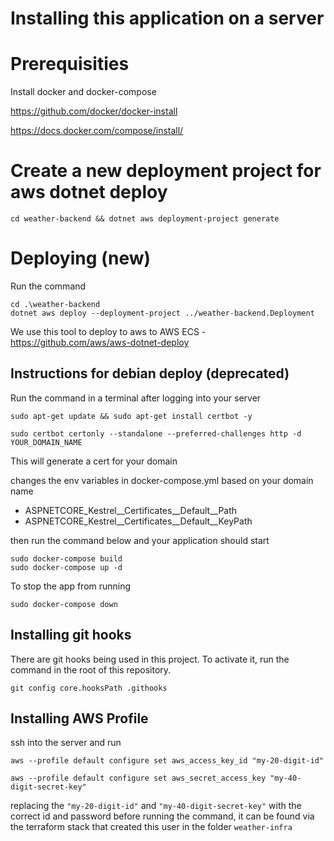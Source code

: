 # Installing this application on a server
# Prerequisities
Install docker and docker-compose

https://github.com/docker/docker-install

https://docs.docker.com/compose/install/

# Create a new deployment project for aws dotnet deploy

```
cd weather-backend && dotnet aws deployment-project generate
```

# Deploying (new)
Run the command
```
cd .\weather-backend
dotnet aws deploy --deployment-project ../weather-backend.Deployment
```

We use this tool to deploy to aws to AWS ECS - https://github.com/aws/aws-dotnet-deploy

## Instructions for debian deploy (deprecated)
Run the command in a terminal after logging into your server

```
sudo apt-get update && sudo apt-get install certbot -y

sudo certbot certonly --standalone --preferred-challenges http -d YOUR_DOMAIN_NAME
```

This will generate a cert for your domain


changes the env variables in docker-compose.yml based on your domain name

- ASPNETCORE_Kestrel__Certificates__Default__Path
- ASPNETCORE_Kestrel__Certificates__Default__KeyPath


then run the command below and your application should start
```
sudo docker-compose build
sudo docker-compose up -d
```

To stop the app from running

```
sudo docker-compose down
```

## Installing git hooks
There are git hooks being used in this project. To activate it, run the command in the root of this repository.

```
git config core.hooksPath .githooks
```

## Installing AWS Profile
ssh into the server and run

```
aws --profile default configure set aws_access_key_id "my-20-digit-id"
```

```
aws --profile default configure set aws_secret_access_key "my-40-digit-secret-key"
```

replacing the `"my-20-digit-id"` and `"my-40-digit-secret-key"` with the correct id and password before running the command, it can be found via the terraform stack that created this user in the folder `weather-infra`